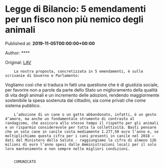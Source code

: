 
# Legge di Bilancio: 5 emendamenti per un fisco non più nemico degli animali

Published at: **2019-11-05T00:00:00+00:00**

Author: ****

Original: [LAV](https://www.lav.it/news/legge-bilancio-emendamenti)


        La nostra proposta, concretizzata in 5 emendamenti, è sulle scrivanie di Governo e Parlamento:
      
Vogliamo così che si traduca in fatti una questione che è di giustizia sociale, per favorire non a parole da parte dello Stato un miglioramento della qualità di vita degli animali e un incremento delle adozioni, rendendo maggiormente sostenibile la spesa sostenuta dai cittadini, sia come privati che come sistema pubblico.

        L’adozione di un cane o un gatto abbandonato, infatti, è un gesto d’amore, ma anche un fondamentale strumento di contrasto al randagismo, che assicura allo stesso tempo il rispetto per gli animali e un risparmio considerevole per tutta la collettività. Basti pensare che un solo cane in canile costa mediamente 1.277,50 euro l’anno e, se moltiplichiamo questa cifra per i cani presenti in canile nel 2018 – dati del Ministero della Salute - raggiungiamo la cifra di almeno 126 milioni di euro l’anno spesi dalle Amministrazioni locali per il solo loro mantenimento e non sempre nelle migliori condizioni.
      

        COMUNICATO
      
